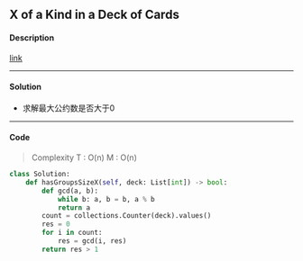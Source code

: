 ## X of a Kind in a Deck of Cards

#### Description

[link](https://leetcode.com/problems/x-of-a-kind-in-a-deck-of-cards/)

---

#### Solution

- 求解最大公约数是否大于0

---

#### Code

> Complexity T : O(n) M : O(n)

```python
class Solution:
    def hasGroupsSizeX(self, deck: List[int]) -> bool:
        def gcd(a, b):
            while b: a, b = b, a % b
            return a
        count = collections.Counter(deck).values()
        res = 0
        for i in count:
            res = gcd(i, res)
        return res > 1
```
